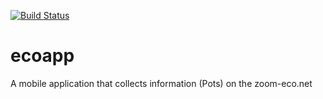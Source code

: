 [![Build Status](https://travis-ci.org/Meyllos/ecoapp.svg?branch=develop)](https://travis-ci.org/Meyllos/ecoapp)

# ecoapp

A mobile application that collects information (Pots) on the zoom-eco.net

